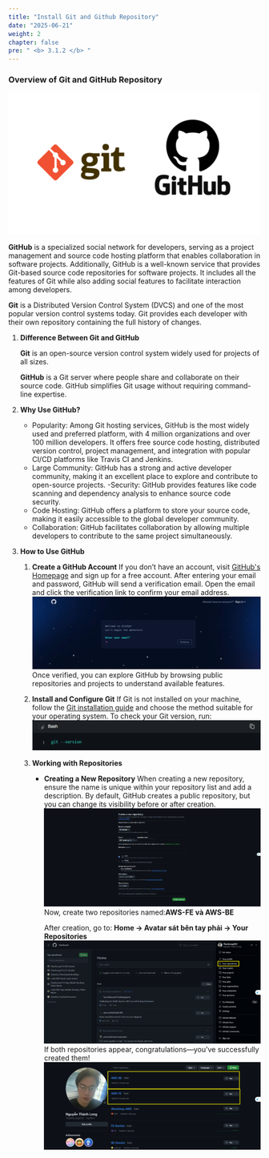 ```yaml
---
title: "Install Git and Github Repository"
date: "2025-06-21"
weight: 2
chapter: false
pre: " <b> 3.1.2 </b> "
---
```


### Overview of Git and GitHub Repository

![GitHub](/images/3.Containerization/3.1/3.1.2/1.png)

**GitHub** is a specialized social network for developers, serving as a project management and source code hosting platform that enables collaboration in software projects. Additionally, GitHub is a well-known service that provides Git-based source code repositories for software projects. It includes all the features of Git while also adding social features to facilitate interaction among developers.

**Git** is a Distributed Version Control System (DVCS) and one of the most popular version control systems today. Git provides each developer with their own repository containing the full history of changes.

1.  **Difference Between Git and GitHub**

    **Git** is an open-source version control system widely used for projects of all sizes.

    **GitHub** is a Git server where people share and collaborate on their source code. GitHub simplifies Git usage without requiring command-line expertise.

2.  **Why Use GitHub?**
    - Popularity: Among Git hosting services, GitHub is the most widely used and preferred platform, with 4 million organizations and over 100 million developers. It offers free source code hosting, distributed version control, project management, and integration with popular CI/CD platforms like Travis CI and Jenkins.
    - Large Community: GitHub has a strong and active developer community, making it an excellent place to explore and contribute to open-source projects.
      -Security: GitHub provides features like code scanning and dependency analysis to enhance source code security.
    - Code Hosting: GitHub offers a platform to store your source code, making it easily accessible to the global developer community.
    - Collaboration: GitHub facilitates collaboration by allowing multiple developers to contribute to the same project simultaneously.
3.  **How to Use GitHub**

    1. **Create a GitHub Account**
       If you don’t have an account, visit [GitHub's Homepage](https://github.com/) and sign up for a free account. After entering your email and password, GitHub will send a verification email. Open the email and click the verification link to confirm your email address.
       ![GitHub](/images/3.Containerization/3.1/3.1.2/2.png)
       Once verified, you can explore GitHub by browsing public repositories and projects to understand available features.
    2. **Install and Configure Git**
       If Git is not installed on your machine, follow the [Git installation guide](https://git-scm.com/book/en/v2/Getting-Started-Installing-Git) and choose the method suitable for your operating system.
       To check your Git version, run:
       ![GitHub](/images/3.Containerization/3.1/3.1.2/3.png)
    3. **Working with Repositories**

       - **Creating a New Repository**
         When creating a new repository, ensure the name is unique within your repository list and add a description. By default, GitHub creates a public repository, but you can change its visibility before or after creation.
         ![GitHub](/images/3.Containerization/3.1/3.1.2/4.png)
         Now, create two repositories named:**AWS-FE và AWS-BE**

         After creation, go to: **Home -> Avatar sát bên tay phải -> Your Repositories**
         ![GitHub](/images/3.Containerization/3.1/3.1.2/5.png)
         If both repositories appear, congratulations—you’ve successfully created them!
         ![GitHub](/images/3.Containerization/3.1/3.1.2/6.png)
